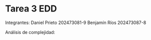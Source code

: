 # Tarea 3 EDD

Integrantes:
Daniel Prieto 202473081-9
Benjamín Ríos 202473087-8

Análisis de complejidad: